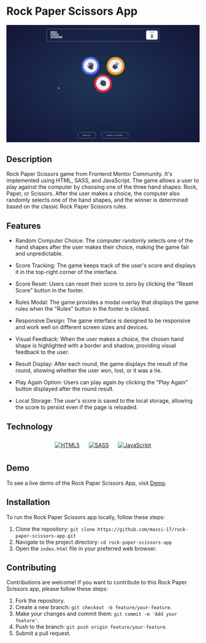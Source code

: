 # Rock Paper Scissors App

![Rock Paper Scissors Screenshot](images/rockpaperscissors.png)

## Description

Rock Paper Scissors game from Frontend Mentor Community. It's implemented using HTML, SASS, and JavaScript. The game allows a user to play against the computer by choosing one of the three hand shapes: Rock, Paper, or Scissors. After the user makes a choice, the computer also randomly selects one of the hand shapes, and the winner is determined based on the classic Rock Paper Scissors rules.

## Features

- Random Computer Choice: The computer randomly selects one of the hand shapes after the user makes their choice, making the game fair and unpredictable.

- Score Tracking: The game keeps track of the user's score and displays it in the top-right corner of the interface.
- Score Reset: Users can reset their score to zero by clicking the "Reset Score" button in the footer.
- Rules Modal: The game provides a modal overlay that displays the game rules when the "Rules" button in the footer is clicked.
- Responsive Design: The game interface is designed to be responsive and work well on different screen sizes and devices.
- Visual Feedback: When the user makes a choice, the chosen hand shape is highlighted with a border and shadow, providing visual feedback to the user.
- Result Display: After each round, the game displays the result of the round, showing whether the user won, lost, or it was a tie.
- Play Again Option: Users can play again by clicking the "Play Again" button displayed after the round result.
- Local Storage: The user's score is saved to the local storage, allowing the score to persist even if the page is reloaded.

## Technology

<div align="center">  
<a href="https://en.wikipedia.org/wiki/HTML5" target="_blank"><img style="margin: 10px" src="https://profilinator.rishav.dev/skills-assets/html5-original-wordmark.svg" alt="HTML5" height="75" /></a> 
<a href="https://sass-lang.com/" target="_blank"><img style="margin: 10px" src="https://profilinator.rishav.dev/skills-assets/sass-original.svg" alt="SASS" height="75" /></a>  
<a href="https://www.javascript.com/" target="_blank"><img style="margin: 10px" src="https://profilinator.rishav.dev/skills-assets/javascript-original.svg" alt="JavaScript" height="75" /></a>  
</div>

## Demo

To see a live demo of the Rock Paper Scissors App, visit [Demo](https://www.massidev.com/portfolio/rock-paper-scissors/).

## Installation

To run the Rock Paper Scissors app locally, follow these steps:

1. Clone the repository: `git clone https://github.com/massi-17/rock-paper-scissors-app.git`
2. Navigate to the project directory: `cd rock-paper-scissors-app`
3. Open the `index.html` file in your preferred web browser.

## Contributing

Contributions are welcome! If you want to contribute to this Rock Paper Scissors app, please follow these steps:

1. Fork the repository.
2. Create a new branch: `git checkout -b feature/your-feature`.
3. Make your changes and commit them: `git commit -m 'Add your feature'`.
4. Push to the branch: `git push origin feature/your-feature`.
5. Submit a pull request.
